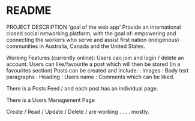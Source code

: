 # README
PROJECT DESCRIPTION
'goal of the web app'
Provide an international closed social networking platform, with the goal of: empowering and connecting the workers who serve and assist first nation (indigenous) communities in
Australia, Canada and the United States.

Working Features (currently online):
Users can join and login / delete an account.
Users can like/favourite a post which will then be stored (in a favourites section)
Posts can be created and include:
  : Images
  : Body text paragraphs
  : Heading
  : Users name
  : Comments which can be liked.

There is a Posts Feed / and each post has an individual page.

There is a Users Management Page

Create / Read / Update / Delete / are working . . . . mostly.

